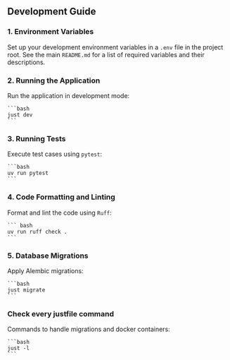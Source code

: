## Development Guide

### 1. Environment Variables

Set up your development environment variables in a `.env` file in the project root.  See the main `README.md` for a list of required variables and their descriptions.

### 2. Running the Application

Run the application in development mode:

    ```bash
    just dev
    ```

### 3. Running Tests
Execute test cases using `pytest`:
    
    ```bash
    uv run pytest
    ```

### 4. Code Formatting and Linting
Format and lint the code using `Ruff`:

    ``` bash
    uv run ruff check .
    ```


### 5. Database Migrations
Apply Alembic migrations:

    ```bash
    just migrate
    ```

### Check every justfile command
Commands to handle migrations and docker containers:

    ```bash
    just -l
    ```
